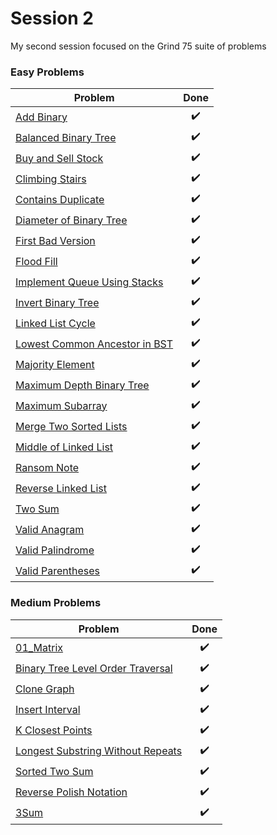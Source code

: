 # Session 2

My second session focused on the Grind 75 suite of problems

### Easy Problems
| Problem | Done  |
| ------- | :---: |
| [Add Binary](https://leetcode.com/problems/add-binary) | :heavy_check_mark: |
| [Balanced Binary Tree](https://leetcode.com/problems/balanced-binary-tree/) | :heavy_check_mark: |
| [Buy and Sell Stock](https://leetcode.com/problems/best-time-to-buy-and-sell-stock)  | :heavy_check_mark: |
| [Climbing Stairs](https://leetcode.com/problems/climbing-stairs/)  | :heavy_check_mark: |
| [Contains Duplicate](https://leetcode.com/problems/contains-duplicate)  | :heavy_check_mark: |
| [Diameter of Binary Tree](https://leetcode.com/problems/diameter-of-binary-tree)  | :heavy_check_mark: |
| [First Bad Version](https://leetcode.com/problems/first-bad-version/)  | :heavy_check_mark: |
| [Flood Fill](https://leetcode.com/problems/flood-fill)  | :heavy_check_mark:
| [Implement Queue Using Stacks](https://leetcode.com/problems/implement-queue-using-stacks)  | :heavy_check_mark:
| [Invert Binary Tree](https://leetcode.com/problems/invert-binary-tree)  | :heavy_check_mark:
| [Linked List Cycle](https://leetcode.com/problems/linked-list-cycle)  | :heavy_check_mark:
| [Lowest Common Ancestor in BST](https://leetcode.com/problems/lowest-common-ancestor-of-a-binary-search-tree)  | :heavy_check_mark:
| [Majority Element](https://leetcode.com/problems/majority-element/)  | :heavy_check_mark:
| [Maximum Depth Binary Tree](https://leetcode.com/problems/maximum-depth-of-binary-tree)  | :heavy_check_mark:
| [Maximum Subarray](https://leetcode.com/problems/maximum-subarray)  | :heavy_check_mark:
| [Merge Two Sorted Lists](https://leetcode.com/problems/merge-two-sorted-lists)  | :heavy_check_mark:
| [Middle of Linked List](https://leetcode.com/problems/middle-of-the-linked-list)  | :heavy_check_mark:
| [Ransom Note](https://leetcode.com/problems/ransom-note/)  | :heavy_check_mark:
| [Reverse Linked List](https://leetcode.com/problems/reverse-linked-list/)  | :heavy_check_mark:
| [Two Sum](https://leetcode.com/problems/two-sum)  | :heavy_check_mark:
| [Valid Anagram](https://leetcode.com/problems/valid-anagram)  | :heavy_check_mark:
| [Valid Palindrome](https://leetcode.com/problems/valid-palindrome)  | :heavy_check_mark:
| [Valid Parentheses](https://leetcode.com/problems/valid-parentheses)  | :heavy_check_mark:

### Medium Problems
| Problem | Done  |
| ------- | :---: |
| [01_Matrix](https://leetcode.com/problems/01-matrix/)  | :heavy_check_mark:
| [Binary Tree Level Order Traversal](https://leetcode.com/problems/binary-tree-level-order-traversal/)  | :heavy_check_mark:
| [Clone Graph](https://leetcode.com/problems/clone-graph/)  | :heavy_check_mark:
| [Insert Interval](https://leetcode.com/problems/insert-interval/)  | :heavy_check_mark:
| [K Closest Points](https://leetcode.com/problems/k-closest-points-to-origin)  | :heavy_check_mark:
| [Longest Substring Without Repeats](https://leetcode.com/problems/longest-substring-without-repeating-characters)  | :heavy_check_mark:
| [Sorted Two Sum](https://leetcode.com/problems/two-sum-ii-input-array-is-sorted/)  | :heavy_check_mark:
| [Reverse Polish Notation](https://leetcode.com/problems/evaluate-reverse-polish-notation/)  | :heavy_check_mark:
| [3Sum](https://leetcode.com/problems/3sum/description/)  | :heavy_check_mark:


